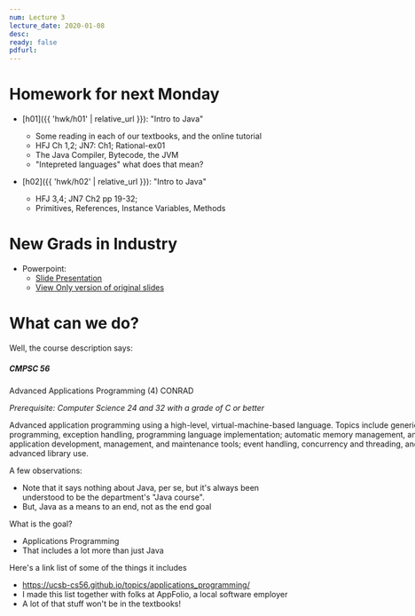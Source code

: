 ```yaml
---
num: Lecture 3
lecture_date: 2020-01-08
desc:
ready: false
pdfurl:
---
```


# Homework for next Monday

* [h01]({{ 'hwk/h01' | relative_url }}): "Intro to Java"
   * Some reading in each of our textbooks, and the online tutorial
   * HFJ Ch 1,2; JN7: Ch1; Rational-ex01
   * The Java Compiler, Bytecode, the JVM
   * "Intepreted languages" what does that mean?
   


* [h02]({{ 'hwk/h02' | relative_url }}): "Intro to Java"
   * HFJ 3,4; JN7 Ch2 pp 19-32;
   * Primitives, References, Instance Variables, Methods




# New Grads in Industry

* Powerpoint: 
    * [Slide Presentation](https://docs.google.com/presentation/d/e/2PACX-1vQLnl6NhgID0xXuLPo8HbjAsXom1m77CmewfTY7Zvs0yz0BE2N2osa1T1lYaEM1bfd1utBXJYNhgKEh/pub?start=true&loop=false&delayms=180000)
    * [View Only version of original slides](https://docs.google.com/presentation/d/1WsSQz4rh50kINs8afmNS4MkaRWHyI74EqF6qC1pDk-A/edit?usp=sharing)

# What can we do?

Well, the course description says:

<div class="card" style="width: 50rem;">
<div class="card-body" markdown="1">
<h5 class="card-title">CMPSC 56</h5>

Advanced Applications Programming (4) CONRAD

*Prerequisite: Computer Science 24 and 32 with a grade of C or better*

<p class="card-text">
Advanced application programming using a high-level, virtual-machine-based language. Topics include generic programming, exception handling, programming language implementation; automatic memory management, and application development, management, and maintenance tools; event handling, concurrency and threading, and advanced library use.
</p>
</div>
</div>

A few observations:
* Note that it says nothing about Java, per se, but it's always been understood to be the department's "Java course".
* But, Java as a means to an end, not as the end goal

What is the goal?
* Applications Programming
* That includes a lot more than just Java

Here's a link list of some of the things it includes
* <https://ucsb-cs56.github.io/topics/applications_programming/>
* I made this list together with folks at AppFolio, a local software employer
* A lot of that stuff won't be in the textbooks!
